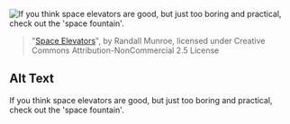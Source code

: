 ![If you think space elevators are good, but just too boring and practical, check out the 'space fountain'.](https://imgs.xkcd.com/comics/space_elevators.png)
> "[Space Elevators](https://xkcd.com/536/)", by Randall Munroe, licensed under Creative Commons Attribution-NonCommercial 2.5 License

## Alt Text
If you think space elevators are good, but just too boring and practical, check out the 'space fountain'.

